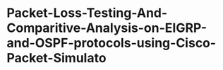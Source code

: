 # Packet-Loss-Testing-And-Comparitive-Analysis-on-EIGRP-and-OSPF-protocols-using-Cisco-Packet-Simulato